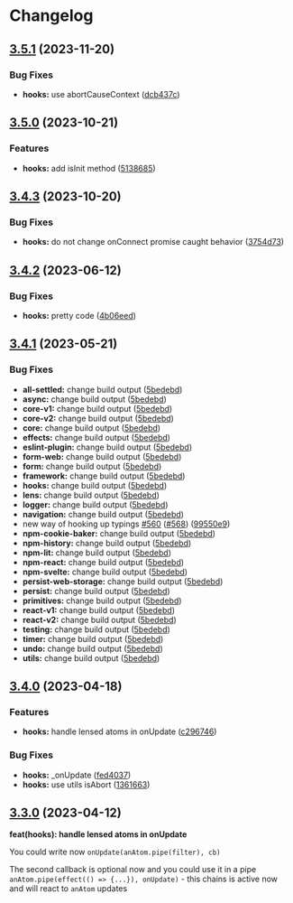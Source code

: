 # Changelog

## [3.5.1](https://github.com/artalar/reatom/compare/hooks-v3.5.0...hooks-v3.5.1) (2023-11-20)


### Bug Fixes

* **hooks:** use abortCauseContext ([dcb437c](https://github.com/artalar/reatom/commit/dcb437c44ef4346df73f4cc94c90d132fe09edc0))

## [3.5.0](https://github.com/artalar/reatom/compare/hooks-v3.4.3...hooks-v3.5.0) (2023-10-21)


### Features

* **hooks:** add isInit method ([5138685](https://github.com/artalar/reatom/commit/51386857231c036534596df0bd63b6240a30454a))

## [3.4.3](https://github.com/artalar/reatom/compare/hooks-v3.4.2...hooks-v3.4.3) (2023-10-20)


### Bug Fixes

* **hooks:** do not change onConnect promise caught behavior ([3754d73](https://github.com/artalar/reatom/commit/3754d73a8c312ef300b8569dc1d415fa7a462488))

## [3.4.2](https://github.com/artalar/reatom/compare/hooks-v3.4.1...hooks-v3.4.2) (2023-06-12)


### Bug Fixes

* **hooks:** pretty code ([4b06eed](https://github.com/artalar/reatom/commit/4b06eed424cae8b73963db5498c000e694f697ce))

## [3.4.1](https://github.com/artalar/reatom/compare/hooks-v3.4.0...hooks-v3.4.1) (2023-05-21)


### Bug Fixes

* **all-settled:** change build output ([5bedebd](https://github.com/artalar/reatom/commit/5bedebda3a1ee92850d10f767686303b8ec2ba0e))
* **async:** change build output ([5bedebd](https://github.com/artalar/reatom/commit/5bedebda3a1ee92850d10f767686303b8ec2ba0e))
* **core-v1:** change build output ([5bedebd](https://github.com/artalar/reatom/commit/5bedebda3a1ee92850d10f767686303b8ec2ba0e))
* **core-v2:** change build output ([5bedebd](https://github.com/artalar/reatom/commit/5bedebda3a1ee92850d10f767686303b8ec2ba0e))
* **core:** change build output ([5bedebd](https://github.com/artalar/reatom/commit/5bedebda3a1ee92850d10f767686303b8ec2ba0e))
* **effects:** change build output ([5bedebd](https://github.com/artalar/reatom/commit/5bedebda3a1ee92850d10f767686303b8ec2ba0e))
* **eslint-plugin:** change build output ([5bedebd](https://github.com/artalar/reatom/commit/5bedebda3a1ee92850d10f767686303b8ec2ba0e))
* **form-web:** change build output ([5bedebd](https://github.com/artalar/reatom/commit/5bedebda3a1ee92850d10f767686303b8ec2ba0e))
* **form:** change build output ([5bedebd](https://github.com/artalar/reatom/commit/5bedebda3a1ee92850d10f767686303b8ec2ba0e))
* **framework:** change build output ([5bedebd](https://github.com/artalar/reatom/commit/5bedebda3a1ee92850d10f767686303b8ec2ba0e))
* **hooks:** change build output ([5bedebd](https://github.com/artalar/reatom/commit/5bedebda3a1ee92850d10f767686303b8ec2ba0e))
* **lens:** change build output ([5bedebd](https://github.com/artalar/reatom/commit/5bedebda3a1ee92850d10f767686303b8ec2ba0e))
* **logger:** change build output ([5bedebd](https://github.com/artalar/reatom/commit/5bedebda3a1ee92850d10f767686303b8ec2ba0e))
* **navigation:** change build output ([5bedebd](https://github.com/artalar/reatom/commit/5bedebda3a1ee92850d10f767686303b8ec2ba0e))
* new way of hooking up typings [#560](https://github.com/artalar/reatom/issues/560) ([#568](https://github.com/artalar/reatom/issues/568)) ([99550e9](https://github.com/artalar/reatom/commit/99550e98c34df7efd8431282a868a0483bed5dc8))
* **npm-cookie-baker:** change build output ([5bedebd](https://github.com/artalar/reatom/commit/5bedebda3a1ee92850d10f767686303b8ec2ba0e))
* **npm-history:** change build output ([5bedebd](https://github.com/artalar/reatom/commit/5bedebda3a1ee92850d10f767686303b8ec2ba0e))
* **npm-lit:** change build output ([5bedebd](https://github.com/artalar/reatom/commit/5bedebda3a1ee92850d10f767686303b8ec2ba0e))
* **npm-react:** change build output ([5bedebd](https://github.com/artalar/reatom/commit/5bedebda3a1ee92850d10f767686303b8ec2ba0e))
* **npm-svelte:** change build output ([5bedebd](https://github.com/artalar/reatom/commit/5bedebda3a1ee92850d10f767686303b8ec2ba0e))
* **persist-web-storage:** change build output ([5bedebd](https://github.com/artalar/reatom/commit/5bedebda3a1ee92850d10f767686303b8ec2ba0e))
* **persist:** change build output ([5bedebd](https://github.com/artalar/reatom/commit/5bedebda3a1ee92850d10f767686303b8ec2ba0e))
* **primitives:** change build output ([5bedebd](https://github.com/artalar/reatom/commit/5bedebda3a1ee92850d10f767686303b8ec2ba0e))
* **react-v1:** change build output ([5bedebd](https://github.com/artalar/reatom/commit/5bedebda3a1ee92850d10f767686303b8ec2ba0e))
* **react-v2:** change build output ([5bedebd](https://github.com/artalar/reatom/commit/5bedebda3a1ee92850d10f767686303b8ec2ba0e))
* **testing:** change build output ([5bedebd](https://github.com/artalar/reatom/commit/5bedebda3a1ee92850d10f767686303b8ec2ba0e))
* **timer:** change build output ([5bedebd](https://github.com/artalar/reatom/commit/5bedebda3a1ee92850d10f767686303b8ec2ba0e))
* **undo:** change build output ([5bedebd](https://github.com/artalar/reatom/commit/5bedebda3a1ee92850d10f767686303b8ec2ba0e))
* **utils:** change build output ([5bedebd](https://github.com/artalar/reatom/commit/5bedebda3a1ee92850d10f767686303b8ec2ba0e))

## [3.4.0](https://github.com/artalar/reatom/compare/hooks-v3.3.1...hooks-v3.4.0) (2023-04-18)


### Features

* **hooks:** handle lensed atoms in onUpdate ([c296746](https://github.com/artalar/reatom/commit/c2967468b574446100f6729f089ecf4e5d1490de))


### Bug Fixes

* **hooks:** _onUpdate ([fed4037](https://github.com/artalar/reatom/commit/fed40372ef6ee530a4d9df5d0924b0aaaa7d235f))
* **hooks:** use utils isAbort ([1361663](https://github.com/artalar/reatom/commit/1361663aae8bff32f8b1fe96948222def408936a))

## [3.3.0](https://github.com/artalar/reatom/commit/c2967468b574446100f6729f089ecf4e5d1490de) (2023-04-12)

**feat(hooks): handle lensed atoms in onUpdate**

You could write now `onUpdate(anAtom.pipe(filter), cb)`

The second callback is optional now and you could use it in a pipe `anAtom.pipe(effect(() => {...}), onUpdate)` - this chains is active now and will react to `anAtom` updates
